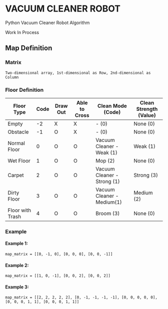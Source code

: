 # VACUUM CLEANER ROBOT
Python Vacuum Cleaner Robot Algorithm

Work In Process


## Map Definition

### Matrix
```
Two-dimensional array, 1st-dimensional as Row, 2nd-dimensional as Column
```

### Floor Definition
| Floor Type       | Code | Draw Out | Able to Cross | Clean Mode (Code)           | Clean Strength (Value) 
| ---------------- | ---- | -------- | ------------- | --------------------------- | --------------------
| Empty            | -2   | X        | X             | - (0)                       | None (0) 
| Obstacle         | -1   | O        | X             | - (0)                       | None (0)
| Normal Floor     | 0    | O        | O             | Vacuum Cleaner - Weak (1)   | Weak (1)
| Wet Floor        | 1    | O        | O             | Mop (2)                     | None (0)
| Carpet           | 2    | O        | O             | Vacuum Cleaner - Strong (1) | Strong (3)
| Dirty Floor      | 3    | O        | O             | Vacuum Cleaner - Medium(1)  | Medium (2)
| Floor with Trash | 4    | O        | O             | Broom (3)                   | None (0)

### Example
#### Example 1:
```
map_matrix = [[0, -1, 0], [0, 0, 0], [0, 0, -1]]
```

#### Example 2:
```
map_matrix = [[1, 0, -1], [0, 0, 2], [0, 0, 2]]
```

#### Example 3:
```
map_matrix = [[2, 2, 2, 2, 2], [0, -1, -1, -1, -1], [0, 0, 0, 0, 0], [0, 0, 0, 1, 1], [0, 0, 0, 1, 1]]
```
